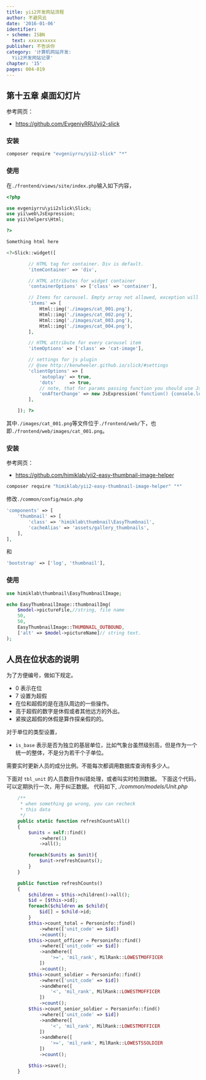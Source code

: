 ```yaml
---
title: yii2开发网站流程
author: 不避风云 
date: '2016-01-06'
identifier:
- scheme: ISBN
  text: xxxxxxxxxx
publisher: 不告诉你
category: '计算机网站开发:
  Yii2开发网站记录'
chapter: '15'
pages: 004-019
---
```


## 第十五章 桌面幻灯片

参考网页：
+ https://github.com/EvgeniyRRU/yii2-slick

### 安装

```bash
composer require "evgeniyrru/yii2-slick" "*"
```

### 使用

在`./frontend/views/site/index.php`输入如下内容，

```php
<?php

use evgeniyrru\yii2slick\Slick;
use yii\web\JsExpression;
use yii\helpers\Html;

?>

Something html here

<?=Slick::widget([

        // HTML tag for container. Div is default.
        'itemContainer' => 'div',

        // HTML attributes for widget container
        'containerOptions' => ['class' => 'container'],

        // Items for carousel. Empty array not allowed, exception will be throw, if empty 
        'items' => [
            Html::img('./images/cat_001.png'),
            Html::img('./images/cat_002.png'),
            Html::img('./images/cat_003.png'),
            Html::img('./images/cat_004.png'),
        ],

        // HTML attribute for every carousel item
        'itemOptions' => ['class' => 'cat-image'],

        // settings for js plugin
        // @see http://kenwheeler.github.io/slick/#settings
        'clientOptions' => [
            'autoplay' => true,
            'dots'     => true,
            // note, that for params passing function you should use JsExpression object
            'onAfterChange' => new JsExpression('function() {console.log("The cat has shown")}'),
        ],

    ]); ?>
```

其中`./images/cat_001.png`等文件位于`./frontend/web/`下，也即`./frontend/web/images/cat_001.png`。

### 安装

参考网页：
+ https://github.com/himiklab/yii2-easy-thumbnail-image-helper



```bash
composer require "himiklab/yii2-easy-thumbnail-image-helper" "*"

```
修改`./common/config/main.php`

```php
'components' => [
    'thumbnail' => [
        'class' => 'himiklab\thumbnail\EasyThumbnail',
        'cacheAlias' => 'assets/gallery_thumbnails',
    ],
],
```
和

```php
'bootstrap' => ['log', 'thumbnail'],
```
### 使用

```php
use himiklab\thumbnail\EasyThumbnailImage;

echo EasyThumbnailImage::thumbnailImg(
    $model->pictureFile,//string, file name
    50,
    50,
    EasyThumbnailImage::THUMBNAIL_OUTBOUND,
    ['alt' => $model->pictureName]// string text.
);
```
## 人员在位状态的说明

为了方便编号，做如下规定。
+ 0 表示在位
+ 7 设置为超假
+ 在位和超假的是在连队周边的一些操作。
+ 高于超假的数字是休假或者其他远方的外出。
+ 紧挨这超假的休假是算作探亲假的的。

对于单位的类型设置， 
+ `is_base` 表示是否为独立的基层单位，比如气象台虽然级别高，但是作为一个统一的整体，不是分为若干个子单位。

需要实时更新人员的成分比例。不能每次都调用数据库查询有多少人。

下面对 `tbl_unit` 的人员数目作纠错处理，或者叫实时检测数据。
下面这个代码，可以定期执行一次，用于纠正数据。
代码如下, *./common/models/Unit.php*

```php
    /**
     * when something go wrong, you can recheck
     * this data
     */
    public static function refreshCountsAll()
    {
        $units = self::find()
            ->where(1)
            ->all();

        foreach($units as $unit){
            $unit->refreshCounts();
        }
    }

    public function refreshCounts()
    {
        $children = $this->children()->all();
        $id = [$this->id];
        foreach($children as $child){
            $id[] = $child->id;
        }
        $this->count_total = Personinfo::find()
            ->where(['unit_code' => $id])
            ->count();
        $this->count_officer = Personinfo::find()
            ->where(['unit_code' => $id])
            ->andWhere([
                '>=', 'mil_rank', MilRank::LOWESTMOFFICER
            ])
            ->count();
        $this->count_soldier = Personinfo::find()
            ->where(['unit_code' => $id])
            ->andWhere([
                '<', 'mil_rank', MilRank::LOWESTMOFFICER
            ])
            ->count();
        $this->count_senior_soldier = Personinfo::find()
            ->where(['unit_code' => $id])
            ->andWhere([
                '<', 'mil_rank', MilRank::LOWESTMOFFICER
            ])
            ->andWhere([
                '>=', 'mil_rank', MilRank::LOWESTSSOLDIER
            ])
            ->count();

        $this->save();
    }

```